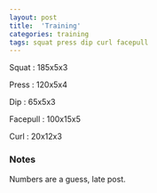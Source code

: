 ```yaml
---
layout: post
title:  'Training'
categories: training
tags: squat press dip curl facepull
---
```


Squat       :   185x5x3

Press       :   120x5x4

Dip         :   65x5x3

Facepull    :   100x15x5

Curl        :   20x12x3

### Notes

Numbers are a guess, late post.
